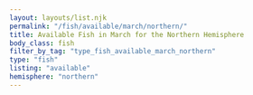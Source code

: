 ```yaml
---
layout: layouts/list.njk
permalink: "/fish/available/march/northern/"
title: Available Fish in March for the Northern Hemisphere
body_class: fish
filter_by_tag: "type_fish_available_march_northern"
type: "fish"
listing: "available"
hemisphere: "northern"
---
```


